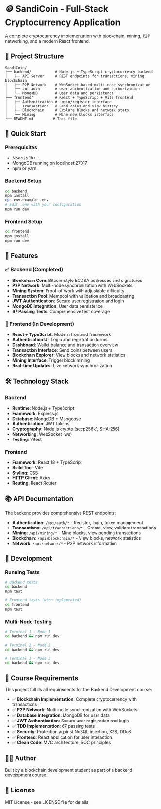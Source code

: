 # 🪙 SandiCoin - Full-Stack Cryptocurrency Application

A complete cryptocurrency implementation with blockchain, mining, P2P networking, and a modern React frontend.

## 🌟 Project Structure

```
SandiCoin/
├── backend/           # Node.js + TypeScript cryptocurrency backend
│   ├── API Server     # REST endpoints for transactions, mining, blockchain
│   ├── P2P Network    # WebSocket-based multi-node synchronization
│   ├── JWT Auth       # User authentication and authorization
│   └── MongoDB        # User data and persistence
├── frontend/          # React + TypeScript + Vite frontend
│   ├── Authentication # Login/register interface
│   ├── Transactions   # Send coins and view history
│   ├── Blockchain     # Explore blocks and network stats
│   └── Mining         # Mine new blocks interface
└── README.md         # This file
```

## 🚀 Quick Start

### Prerequisites

- Node.js 18+
- MongoDB running on localhost:27017
- npm or yarn

### Backend Setup

```bash
cd backend
npm install
cp .env.example .env
# Edit .env with your configuration
npm run dev
```

### Frontend Setup

```bash
cd frontend
npm install
npm run dev
```

## 🎯 Features

### ✅ Backend (Completed)

- **Blockchain Core**: Bitcoin-style ECDSA addresses and signatures
- **P2P Network**: Multi-node synchronization with WebSockets
- **Mining System**: Proof-of-work with adjustable difficulty
- **Transaction Pool**: Mempool with validation and broadcasting
- **JWT Authentication**: Secure user registration and login
- **MongoDB Integration**: User data persistence
- **67 Passing Tests**: Comprehensive test coverage

### 🚧 Frontend (In Development)

- **React + TypeScript**: Modern frontend framework
- **Authentication UI**: Login and registration forms
- **Dashboard**: Wallet balance and transaction overview
- **Transaction Interface**: Send coins between users
- **Blockchain Explorer**: View blocks and network statistics
- **Mining Interface**: Trigger block mining
- **Real-time Updates**: Live network synchronization

## 🛠️ Technology Stack

### Backend

- **Runtime**: Node.js + TypeScript
- **Framework**: Express.js
- **Database**: MongoDB + Mongoose
- **Authentication**: JWT tokens
- **Cryptography**: Node.js crypto (secp256k1, SHA-256)
- **Networking**: WebSocket (ws)
- **Testing**: Vitest

### Frontend

- **Framework**: React 18 + TypeScript
- **Build Tool**: Vite
- **Styling**: CSS
- **HTTP Client**: Axios
- **Routing**: React Router

## 📚 API Documentation

The backend provides comprehensive REST endpoints:

- **Authentication**: `/api/auth/*` - Register, login, token management
- **Transactions**: `/api/transactions/*` - Create, view, validate transactions
- **Mining**: `/api/mining/*` - Mine blocks, view pending transactions
- **Blockchain**: `/api/blockchain/*` - View blocks, network statistics
- **Network**: `/api/network/*` - P2P network information

## 🧪 Development

### Running Tests

```bash
# Backend tests
cd backend
npm test

# Frontend tests (when implemented)
cd frontend
npm test
```

### Multi-Node Testing

```bash
# Terminal 1 - Node 1
cd backend && npm run dev

# Terminal 2 - Node 2
cd backend && npm run dev

# Terminal 3 - Node 3
cd backend && npm run dev
```

## 📄 Course Requirements

This project fulfills all requirements for the Backend Development course:

- ✅ **Blockchain Implementation**: Complete cryptocurrency with transactions
- ✅ **P2P Network**: Multi-node synchronization with WebSockets
- ✅ **Database Integration**: MongoDB for user data
- ✅ **JWT Authentication**: Secure user registration and login
- ✅ **TDD Implementation**: 67 passing tests
- ✅ **Security**: Protection against NoSQL injection, XSS, DDoS
- ✅ **Frontend**: React application for user interaction
- ✅ **Clean Code**: MVC architecture, SOC principles

## 👨‍💻 Author

Built by a blockchain development student as part of a backend development course.

## 📄 License

MIT License - see LICENSE file for details.
